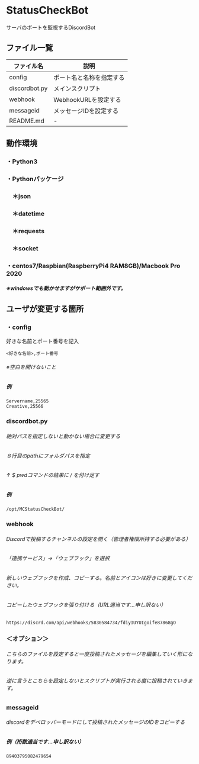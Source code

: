 # StatusCheckBot
サーバのポートを監視するDiscordBot


## ファイル一覧

| ファイル名 | 説明 |
| --- | --- |
| config | ポート名と名称を指定する |
| discordbot.py | メインスクリプト |
| webhook | WebhookURLを設定する |
| messageid | メッセージIDを設定する |
| README.md | - |


## 動作環境

### ・Python3
### ・Pythonパッケージ
### 　＊json
### 　＊datetime
### 　＊requests
### 　＊socket
### ・centos7/Raspbian(RaspberryPi4 RAM8GB)/Macbook Pro 2020
##### ※windowsでも動かせますがサポート範囲外です。


## ユーザが変更する箇所

### ・config
好きな名前とポート番号を記入
```
<好きな名前>,ポート番号
```
###### ※空白を開けないこと
##### 例
```
Servername,25565
Creative,25566
```

### discordbot.py
###### 絶対パスを指定しないと動かない場合に変更する
###### ８行目のpathにフォルダパスを指定
###### ↑ $ pwdコマンドの結果に / を付け足す
##### 例
```
/opt/MCStatusCheckBot/
```

### webhook
###### Discordで投稿するチャンネルの設定を開く（管理者権限所持する必要がある）
###### 「連携サービス」→「ウェブフック」を選択
###### 新しいウェブフックを作成、コピーする。名前とアイコンは好きに変更してください。

###### コピーしたウェブフックを張り付ける（URL適当です…申し訳ない）
`https://discrd.com/api/webhooks/5830584734/fdiyIUYUIgoife87868gO`


### ＜オプション＞
###### こちらのファイルを設定すると一度投稿されたメッセージを編集していく形になります。
###### 逆に言うとこちらを設定しないとスクリプトが実行される度に投稿されていきます。

### messageid
###### discordをデベロッパーモードにして投稿されたメッセージのIDをコピーする

##### 例（桁数適当です…申し訳ない）
`89403795082479654`

